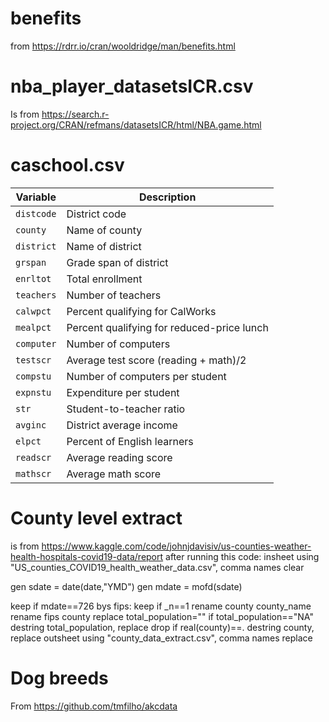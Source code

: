 # benefits 

from https://rdrr.io/cran/wooldridge/man/benefits.html

# nba_player_datasetsICR.csv # 

Is from https://search.r-project.org/CRAN/refmans/datasetsICR/html/NBA.game.html

# caschool.csv #

| Variable | Description |
|----------|-------------|
| `distcode` | District code |
| `county` | Name of county |
| `district` | Name of district |
| `grspan` | Grade span of district |
| `enrltot` | Total enrollment |
| `teachers` | Number of teachers |
| `calwpct` | Percent qualifying for CalWorks |
| `mealpct` | Percent qualifying for reduced-price lunch |
| `computer` | Number of computers |
| `testscr` | Average test score (reading + math)/2 |
| `compstu` | Number of computers per student |
| `expnstu` | Expenditure per student |
| `str` | Student-to-teacher ratio |
| `avginc` | District average income |
| `elpct` | Percent of English learners |
| `readscr` | Average reading score |
| `mathscr` | Average math score |


# County level extract #

is from https://www.kaggle.com/code/johnjdavisiv/us-counties-weather-health-hospitals-covid19-data/report after running this code:
insheet using "US_counties_COVID19_health_weather_data.csv", comma names clear 

gen sdate = date(date,"YMD")
gen mdate = mofd(sdate)

keep if mdate==726
bys fips: keep if _n==1
rename county county_name 
rename fips county 
replace total_population="" if total_population=="NA"
destring total_population, replace 
drop if real(county)==.
destring county, replace 
outsheet using "county_data_extract.csv", comma names replace 

# Dog breeds # 

From https://github.com/tmfilho/akcdata
